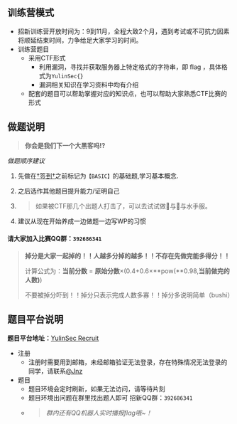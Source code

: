 ## 训练营模式
- 招新训练营开放时间为：9到11月，全程大致2个月，遇到考试或不可抗力因素将顺延结束时间，力争给足大家学习的时间。
- 训练营题目
  - 采用CTF形式
    - 利用漏洞，寻找并获取服务器上特定格式的字符串，即 flag ，具体格式为`YulinSec{}`
    - 漏洞相关知识在学习资料中均有介绍
  - 配套的题目可以帮助掌握对应的知识点，也可以帮助大家熟悉CTF比赛的形式

## 做题说明
> **你会是我们下一个大黑客吗!?**

*做题顺序建议*

1. 先做在[†签到†](https://recruit.yulinsec.cn/#/game/signin)之前标记为`【BASIC】`的基础题,学习基本概念.

2. 之后选作其他题目提升能力/证明自己

3. > 如果被CTF那几个出题人打击了，可以去试试做🦌与🍘与水手服。

5. 建议从现在开始养成一边做题一边写WP的习惯

#### 请大家加入比赛QQ群：`392686341`

> **掉分是大家一起掉的！！人越多分掉的越多！！不存在先做完能多得分！！**
>
> 计算公式为：**当前分数** = **原始分数**×(0.4+0.6×**pow(**0.98,**当前做完的人数)**)
>
> 不要被掉分吓到！！掉分只表示完成人数多寡！！掉分多说明简单（bushi）

## 题目平台说明

**题目平台地址：**[YulinSec Recruit](https://recruit.yulinsec.cn)

- 注册  
    - 注册时需要用到邮箱，未经邮箱验证无法登录，存在特殊情况无法登录的同学，请联系[@Jnz](mailto:ycjunjie@qq.com)
- 题目  
    - 题目环境会定时刷新，如果无法访问，请等待片刻
    - 题目环境出问题在群里找出题人即可
招新QQ群：`392686341`
  - > *群内还有QQ机器人实时播报flag哦~！*